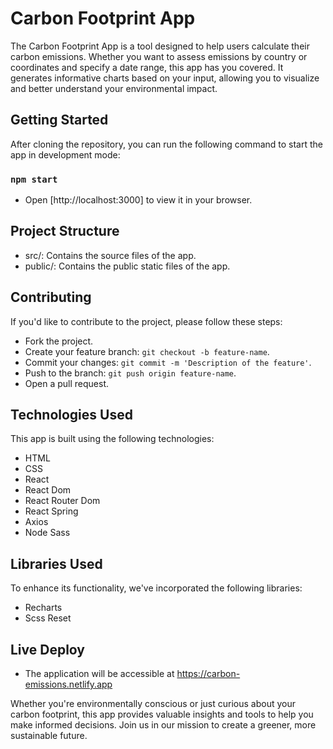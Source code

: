 # Carbon Footprint App

The Carbon Footprint App is a tool designed to help users calculate their carbon emissions. Whether you want to assess emissions by country or coordinates and specify a date range, this app has you covered. It generates informative charts based on your input, allowing you to visualize and better understand your environmental impact.

## Getting Started

After cloning the repository, you can run the following command to start the app in development mode:
### `npm start`

* Open [http://localhost:3000] to view it in your browser.

## Project Structure
* src/: Contains the source files of the app.
* public/: Contains the public static files of the app.

## Contributing 
If you'd like to contribute to the project, please follow these steps:
* Fork the project.
* Create your feature branch: `git checkout -b feature-name`.
* Commit your changes: `git commit -m 'Description of the feature'`.
* Push to the branch: `git push origin feature-name`.
* Open a pull request.

## Technologies Used
This app is built using the following technologies:
* HTML
* CSS
* React
* React Dom
* React Router Dom
* React Spring
* Axios
* Node Sass

## Libraries Used
To enhance its functionality, we've incorporated the following libraries:
* Recharts
* Scss Reset

## Live Deploy
* The application will be accessible at https://carbon-emissions.netlify.app

Whether you're environmentally conscious or just curious about your carbon footprint, this app provides valuable insights and tools to help you make informed decisions. Join us in our mission to create a greener, more sustainable future.
